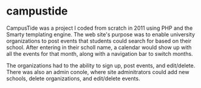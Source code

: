 campustide
==========

CampusTide was a project I coded from scratch in 2011 using PHP and the Smarty templating engine. 
The web site's purpose was to enable university organizations to post events that students could search for 
based on their school. After entering in their scholl name, a calendar would show up with all the events for that month,
along with a navigation bar to switch months.

The organizations had to the ability to sign up, post events, and edit/delete. There was also an admin conole, where
site adminitrators could add new schools, delete organizations, and edit/delete events.
